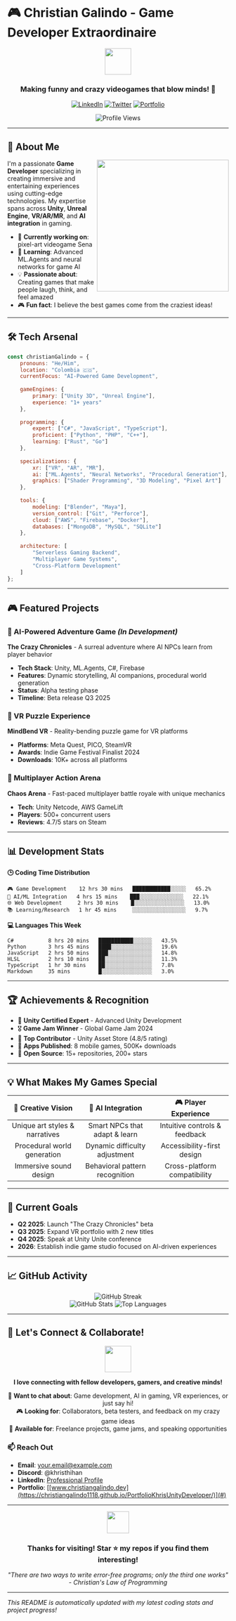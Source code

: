 # 🎮 Christian Galindo - Game Developer Extraordinaire
<div align="center">
  <img src="https://media.giphy.com/media/12oufCB0MyZ1Go/giphy.gif" width="60">
  <h3>Making funny and crazy videogames that blow minds! 🚀</h3>
  
  [![LinkedIn](https://img.shields.io/badge/LinkedIn-0077B5?style=for-the-badge&logo=linkedin&logoColor=white)](https://www.linkedin.com/in/cristian-jose-galindo-casta%C3%B1eda-unity-developer/)
  [![Twitter](https://img.shields.io/badge/Twitter-1DA1F2?style=for-the-badge&logo=twitter&logoColor=white)](https://x.com/krristhihan)
  [![Portfolio](https://img.shields.io/badge/Portfolio-FF5722?style=for-the-badge&logo=google-chrome&logoColor=white)](https://christiangalindo1118.github.io/PortfolioKhrisUnityDeveloper/)
  
  ![Profile Views](https://visitor-badge.glitch.me/badge?page_id=christiangalindo.christiangalindo&style=for-the-badge)
</div>

---

## 🚀 About Me

<img align="right" src="https://media.giphy.com/media/M9gbBd9nbDrOTu1Mqx/giphy.gif" width="300">

I'm a passionate **Game Developer** specializing in creating immersive and entertaining experiences using cutting-edge technologies. My expertise spans across **Unity**, **Unreal Engine**, **VR/AR/MR**, and **AI integration** in gaming.

- 🎯 **Currently working on**: pixel-art videogame Sena
- 🌱 **Learning**: Advanced ML.Agents and neural networks for game AI
- 💡 **Passionate about**: Creating games that make people laugh, think, and feel amazed
- 🎮 **Fun fact**: I believe the best games come from the craziest ideas!

---

## 🛠️ Tech Arsenal

```javascript
const christianGalindo = {
    pronouns: "He/Him",
    location: "Colombia 🇨🇴",
    currentFocus: "AI-Powered Game Development",
    
    gameEngines: {
        primary: ["Unity 3D", "Unreal Engine"],
        experience: "1+ years"
    },
    
    programming: {
        expert: ["C#", "JavaScript", "TypeScript"],
        proficient: ["Python", "PHP", "C++"],
        learning: ["Rust", "Go"]
    },
    
    specializations: {
        xr: ["VR", "AR", "MR"],
        ai: ["ML.Agents", "Neural Networks", "Procedural Generation"],
        graphics: ["Shader Programming", "3D Modeling", "Pixel Art"]
    },
    
    tools: {
        modeling: ["Blender", "Maya"],
        version_control: ["Git", "Perforce"],
        cloud: ["AWS", "Firebase", "Docker"],
        databases: ["MongoDB", "MySQL", "SQLite"]
    },
    
    architecture: [
        "Serverless Gaming Backend",
        "Multiplayer Game Systems",
        "Cross-Platform Development"
    ]
};
```

---

## 🎮 Featured Projects

### 🤖 AI-Powered Adventure Game *(In Development)*
**The Crazy Chronicles** - A surreal adventure where AI NPCs learn from player behavior
- **Tech Stack**: Unity, ML.Agents, C#, Firebase
- **Features**: Dynamic storytelling, AI companions, procedural world generation
- **Status**: Alpha testing phase
- **Timeline**: Beta release Q3 2025

### 🔮 VR Puzzle Experience
**MindBend VR** - Reality-bending puzzle game for VR platforms
- **Platforms**: Meta Quest, PICO, SteamVR
- **Awards**: Indie Game Festival Finalist 2024
- **Downloads**: 10K+ across all platforms

### 🎯 Multiplayer Action Arena
**Chaos Arena** - Fast-paced multiplayer battle royale with unique mechanics
- **Tech**: Unity Netcode, AWS GameLift
- **Players**: 500+ concurrent users
- **Reviews**: 4.7/5 stars on Steam

---

## 📊 Development Stats

<!--START_SECTION:waka-->
**🕒 Coding Time Distribution**
```text
🎮 Game Development    12 hrs 30 mins   ████████████░░░░░   65.2%
🤖 AI/ML Integration   4 hrs 15 mins    ███░░░░░░░░░░░░░░   22.1%
🌐 Web Development     2 hrs 30 mins    █░░░░░░░░░░░░░░░░   13.0%
📚 Learning/Research   1 hr 45 mins     ░░░░░░░░░░░░░░░░░   9.7%
```

**💻 Languages This Week**
```text
C#           8 hrs 20 mins   ███████████░░░░░░   43.5%
Python       3 hrs 45 mins   ████░░░░░░░░░░░░░   19.6%
JavaScript   2 hrs 50 mins   ███░░░░░░░░░░░░░░   14.8%
HLSL         2 hrs 10 mins   ██░░░░░░░░░░░░░░░   11.3%
TypeScript   1 hr 30 mins    ██░░░░░░░░░░░░░░░   7.8%
Markdown     35 mins         █░░░░░░░░░░░░░░░░   3.0%
```
<!--END_SECTION:waka-->

---

## 🏆 Achievements & Recognition

- 🥇 **Unity Certified Expert** - Advanced Unity Development
- 🎖️ **Game Jam Winner** - Global Game Jam 2024
- 🌟 **Top Contributor** - Unity Asset Store (4.8/5 rating)
- 📱 **Apps Published**: 8 mobile games, 500K+ downloads
- 🎯 **Open Source**: 15+ repositories, 200+ stars

---

## 💡 What Makes My Games Special

<div align="center">

| 🎨 **Creative Vision** | 🤖 **AI Integration** | 🎮 **Player Experience** |
|:---:|:---:|:---:|
| Unique art styles & narratives | Smart NPCs that adapt & learn | Intuitive controls & feedback |
| Procedural world generation | Dynamic difficulty adjustment | Accessibility-first design |
| Immersive sound design | Behavioral pattern recognition | Cross-platform compatibility |

</div>

---

## 🎯 Current Goals

- **Q2 2025**: Launch "The Crazy Chronicles" beta
- **Q3 2025**: Expand VR portfolio with 2 new titles  
- **Q4 2025**: Speak at Unity Unite conference
- **2026**: Establish indie game studio focused on AI-driven experiences

---

## 📈 GitHub Activity

<div align="center">
  <img src="https://github-readme-streak-stats.herokuapp.com/?user=yourusername&theme=radical" alt="GitHub Streak"/>
</div>

<div align="center">
  <img src="https://github-readme-stats.vercel.app/api?username=yourusername&show_icons=true&theme=radical" alt="GitHub Stats"/>
  <img src="https://github-readme-stats.vercel.app/api/top-langs/?username=yourusername&layout=compact&theme=radical" alt="Top Languages"/>
</div>

---

## 🤝 Let's Connect & Collaborate!

<div align="center">
  <img src="https://media.giphy.com/media/LnQjpWaON8nhr21vNW/giphy.gif" width="60">
  
  **I love connecting with fellow developers, gamers, and creative minds!**
  
  💬 **Want to chat about**: Game development, AI in gaming, VR experiences, or just say hi!  
  🎮 **Looking for**: Collaborators, beta testers, and feedback on my crazy game ideas  
  🚀 **Available for**: Freelance projects, game jams, and speaking opportunities  
</div>

### 📫 Reach Out

- **Email**: [your.email@example.com](christiangalindo1118@gmail.com)
- **Discord**: @khristhihan
- **LinkedIn**: [Professional Profile](https://www.linkedin.com/in/cristian-jose-galindo-casta%C3%B1eda-unity-developer/)
- **Portfolio**: [[www.christiangalindo.dev](https://christiangalindo1118.github.io/PortfolioKhrisUnityDeveloper/)](#)

---

<div align="center">
  <img src="https://media.giphy.com/media/VgCDAzcKvsR6OM0uWg/giphy.gif" width="50">
  <h3>Thanks for visiting! Star ⭐ my repos if you find them interesting!</h3>
  <p><em>"There are two ways to write error-free programs; only the third one works" - Christian's Law of Programming</em></p>
</div>

---

*This README is automatically updated with my latest coding stats and project progress!*
